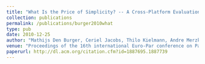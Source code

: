 ```yaml
---
title: "What Is the Price of Simplicity? -- A Cross-Platform Evaluation of the SAGA API"
collection: publications
permalink: /publications/burger2010what
type: pub
date: 2010-12-25
author: "Mathijs Den Burger, Ceriel Jacobs, Thilo Kielmann, Andre Merzky, Ole Weidner and Hartmut Kaiser"
venue: "Proceedings of the 16th international Euro-Par conference on Parallel processing: Part I"
paperurl: http://dl.acm.org/citation.cfm?id=1887695.1887739
---
```

